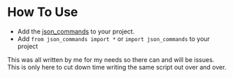 # How To Use
- Add the [json_commands](json_commands.py) to your project.
- Add `from json_commands import *` or `import json_commands` to your project

This was all written by me for my needs so there can and will be issues. This is only here to cut down time writing the same script out over and over.
